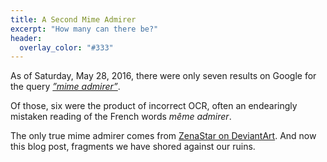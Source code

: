 ```yaml
---
title: A Second Mime Admirer
excerpt: "How many can there be?"
header:
  overlay_color: "#333"
---
```


As of Saturday, May 28, 2016, there were only seven results on Google for the query [*”mime admirer”*](https://www.google.com/#q=%22mime%20admirer%22).

Of those, six were the product of incorrect OCR, often an endearingly mistaken reading of the French words *même admirer*.

The only true mime admirer comes from [ZenaStar on DeviantArt](http://zenastar.deviantart.com/art/i-only-draw-couples-these-days-364446687). And now this blog post, fragments we have shored against our ruins.

